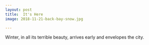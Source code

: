 ```yaml
---
layout: post
title:  It's Here
image: 2018-11-21-back-bay-snow.jpg

---
```


Winter, in all its terrible beauty, arrives early and envelopes the city.
 
  

